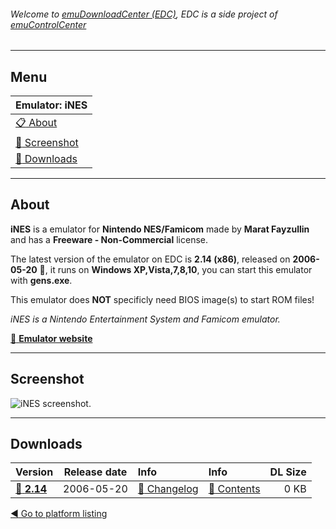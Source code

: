 ###### Welcome to [emuDownloadCenter (EDC)](https://github.com/PhoenixInteractiveNL/emuDownloadCenter/wiki/), EDC is a side project of [emuControlCenter](https://github.com/PhoenixInteractiveNL/emuControlCenter/wiki/)
***
## Menu
| **Emulator: iNES** |
|:---------|
| [:clipboard: About](#about) |
| [:sunrise: Screenshot](#screenshot) |
| [:floppy_disk: Downloads](#downloads) |
***
## About
**iNES** is a emulator for **Nintendo NES/Famicom** made by **Marat Fayzullin** and has a **Freeware - Non-Commercial** license.

The latest version of the emulator on EDC is **2.14 (x86)**, released on **2006-05-20** :triangular_flag_on_post:, it runs on **Windows XP,Vista,7,8,10**, you can start this emulator with **gens.exe**.

This emulator does **NOT** specificly need BIOS image(s) to start ROM files!

_iNES is a Nintendo Entertainment System and Famicom emulator._

[:link: **Emulator website**](http://fms.komkon.org/iNES)
***
## Screenshot
![](https://raw.githubusercontent.com/PhoenixInteractiveNL/emuDownloadCenter/master/hooks/ines/screen.jpg "iNES screenshot.")
***
## Downloads
| Version  | Release date  | Info       | Info       | DL Size    |
|:---------|:-------------:|:-----------|:-----------|-----------:|
| [:floppy_disk: **2.14**](https://github.com/PhoenixInteractiveNL/edc-repo0004/raw/master/gens/2.14.7z) | 2006-05-20 | [:page_facing_up: Changelog](https://github.com/PhoenixInteractiveNL/edc-repo0004/blob/master/ines/2.14_changelog.txt) | [:mag_right: Contents](https://github.com/PhoenixInteractiveNL/edc-repo0004/blob/master/ines/2.14_contents.txt) | 0 KB |

[:arrow_backward: Go to platform listing](https://github.com/PhoenixInteractiveNL/emuDownloadCenter/wiki/EDC-Platform-List)
